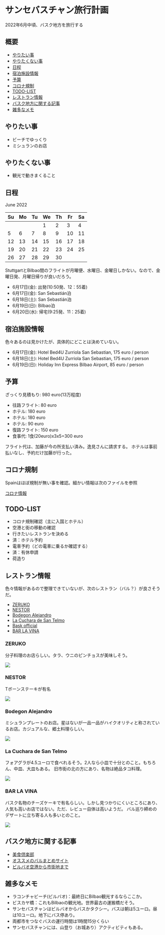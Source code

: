 
# サンセバスチャン旅行計画

2022年6月中頃、バスク地方を旅行する

## 概要

- [やりたい事](#やりたい事)
- [やりたくない事](#やりたくない事)
- [日程](#日程)
- [宿泊施設情報](#宿泊施設情報)
- [予算](#予算)
- [コロナ規制](#コロナ規制)
- [TODO-LIST](#TODO-LIST)
- [レストラン情報](#レストラン情報)
- [バスク地方に関する記事](#バスク地方に関する記事)
- [雑多なメモ](#雑多なメモ)

<a id="やりたい事"></a>
## やりたい事

- ビーチでゆっくり
- ミシュランのお店

<a id="やりたくない事"></a>
## やりたくない事

- 観光で動きまくること

<a id="日程"></a>
## 日程

June 2022

| Su | Mo | Tu | We | Th | Fr | Sa |
|----|----|----|----|----|----|----|
|    |    |    | 1  | 2  | 3  | 4  |
| 5  | 6  | 7  | 8  | 9  | 10 | 11 |
| 12 | 13 | 14 | 15 | 16 | 17 | 18 |
| 19 | 20 | 21 | 22 | 23 | 24 | 25 |
| 26 | 27 | 28 | 29 | 30 |    |    |


StuttgartとBilbao間のフライトが月曜便、水曜日、金曜日しかない。なので、金曜日発、月曜日帰りが良いだろう。

- 6月17日(金): 出発(10:50発、12：55着)
- 6月17日(金): San Sebastián泊
- 6月18日(土): San Sebastián泊
- 6月19日(日): Bilbao泊
- 6月20日(水): 帰宅(9:25発、11：25着)

<a id="宿泊施設情報"></a>
## 宿泊施設情報

色々あるのは見かけたが、具体的にどことは決めていない。

- 6月17日(金): Hotel Bed4U Zurriola San Sebastian, 175 euro / person
- 6月18日(土): Hotel Bed4U Zurriola San Sebastian, 175 euro / person
- 6月19日(日): Holiday Inn Express Bilbao Airport, 85 euro / person

<a id="予算"></a>
## 予算

ざっくり見積もり: 980 euro(13万程度)

- 往路フライト: 80 euro
- ホテル: 180 euro
- ホテル: 180 euro
- ホテル: 90 euro
- 復路フライト: 150 euro
- 食事代: 1食(20euro)x3x5=300 euro

フライト代は、加藤が今の所支払い済み。逸見さんに請求する。
ホテルは事前払いなし、予約だけ加藤が行った。

<a id="コロナ規制"></a>
## コロナ規制

Spainはほぼ規制が無い事を確認。細かい情報は次のファイルを参照

[コロナ情報](2022_Jun_Corona_info_Spain.md)

<a id="TODO-LIST"></a>
## TODO-LIST

- コロナ規制確認（主に入国とホテル）
- 空港と街の移動の確認
- 行きたいレストランを決める
- 済：ホテル予約
- 電車予約（どの電車に乗るか確認する）
- 済：有休申請
- 荷造り

<a id="レストラン情報"></a>
## レストラン情報

色々情報があるので整理できていないが、次のレストラン（バル？）が良さそうだ。

- [ZERUKO](https://www.happytraveler.jp/2018/09/zeruko.html)
- [NESTOR](https://ameblo.jp/s065319f/entry-12580428156.html)
- [Bodegon Alejandro](https://getnews.jp/archives/2185623)
- [La Cuchara de San Telmo](https://live-a-little.com/travelreport/2018/12/15/%E4%B8%96%E7%95%8C%E3%81%AE%E3%82%82%E3%81%86%E4%B8%80%E5%BA%A6%E8%A1%8C%E3%81%8D%E3%81%9F%E3%81%84%E3%83%AC%E3%82%B9%E3%83%88%E3%83%A9%E3%83%B3%E3%80%80la-cuchara-de-san-telmo%E3%80%80%E3%82%B9/)
- [Bask official](https://www.sansebastianholidays.com/jp/culinary-heaven-michelin-stars.php)
- [BAR LA VINA](https://www.tripadvisor.jp/Restaurant_Review-g187443-d11543572-Reviews-Bar_La_Vina-Seville_Province_of_Seville_Andalucia.html)

### ZERUKO

分子料理のお店らしい。タラ、ウニのピンチョスが美味しそう。

![](./Images/ZERUKO_map.png)

### NESTOR

Tボーンステーキが有名

![](./Images/NESTOR_map.png)

### Bodegon Alejandro

ミシュランプレートのお店。星はないが一品一品がハイクオリティと称されているお店。カジュアルな、郷土料理らしい。

![](./Images/Bodegon_Alejandro_map.png)

### La Cuchara de San Telmo

フォアグラが4.5ユーロで食べれるそう。2人なら小皿で十分とのこと。もちろん、中皿、大皿もある。
旧市街の北の方にあり、名物は絶品タコ料理。

![](./Images/La_Cuchara_de_San_Telmo_map.png)

### BAR LA VINA

バスク名物のチーズケーキで有名らしい。しかし見つかりにくいところにあり、人気も高いお店ではない。ただ、レビュー自体は高いようだ。
バル巡り締めのデザートに立ち寄る人も多いとのこと。

![](./Images/BAR_LA_VINA_map.png)

<a id="バスク地方に関する記事"></a>
## バスク地方に関する記事

- [美食倶楽部](https://cuisine-kingdom.com/sansebastian/)
- [オススメのバルまとめサイト](https://www.travel.co.jp/guide/article/26316/)
- [ビルバオ空港から市街地まで](https://tamaslog.com/bilbao-airport-to-innerccity/)

<a id="雑多なメモ"></a>
## 雑多なメモ

- ラコンチャビーチ(ビルバオ)：最終日にBilbao観光するならここか。
- ビスカヤ橋：これもBilbaoの観光地。世界最古の運搬橋だそう。
- サンセバスチャンはビルバオからバスかタクシー。バスは朝は5ユーロ。昼は10ユーロ。地下にバス停あり。
- 両都市をつなぐバスの運行時間は1時間15分くらい
- サンセバスチャンには、山登り（お城あり）アクティビティもある。
